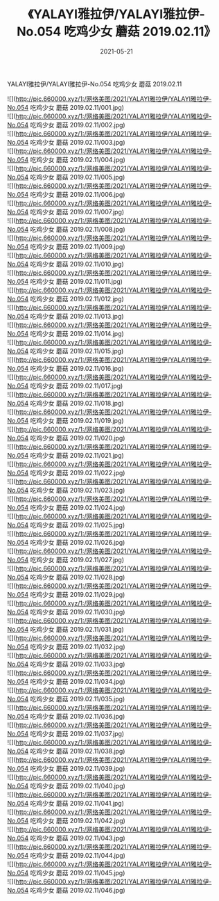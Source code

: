 ﻿---
layout: post
title:  《YALAYI雅拉伊/YALAYI雅拉伊-No.054 吃鸡少女 蘑菇 2019.02.11》
date:   2021-05-21
img: http://pic.660000.xyz/1:/网络美图/2021/YALAYI雅拉伊/YALAYI雅拉伊-No.054 吃鸡少女 蘑菇 2019.02.11/000.jpg
categories: [美女, 清纯, 唯美]
---

YALAYI雅拉伊/YALAYI雅拉伊-No.054 吃鸡少女 蘑菇 2019.02.11

 ![](http://pic.660000.xyz/1:/网络美图/2021/YALAYI雅拉伊/YALAYI雅拉伊-No.054 吃鸡少女 蘑菇 2019.02.11/001.jpg) <br>![](http://pic.660000.xyz/1:/网络美图/2021/YALAYI雅拉伊/YALAYI雅拉伊-No.054 吃鸡少女 蘑菇 2019.02.11/002.jpg) <br>![](http://pic.660000.xyz/1:/网络美图/2021/YALAYI雅拉伊/YALAYI雅拉伊-No.054 吃鸡少女 蘑菇 2019.02.11/003.jpg) <br>![](http://pic.660000.xyz/1:/网络美图/2021/YALAYI雅拉伊/YALAYI雅拉伊-No.054 吃鸡少女 蘑菇 2019.02.11/004.jpg) <br>![](http://pic.660000.xyz/1:/网络美图/2021/YALAYI雅拉伊/YALAYI雅拉伊-No.054 吃鸡少女 蘑菇 2019.02.11/005.jpg) <br>![](http://pic.660000.xyz/1:/网络美图/2021/YALAYI雅拉伊/YALAYI雅拉伊-No.054 吃鸡少女 蘑菇 2019.02.11/006.jpg) <br>![](http://pic.660000.xyz/1:/网络美图/2021/YALAYI雅拉伊/YALAYI雅拉伊-No.054 吃鸡少女 蘑菇 2019.02.11/007.jpg) <br>![](http://pic.660000.xyz/1:/网络美图/2021/YALAYI雅拉伊/YALAYI雅拉伊-No.054 吃鸡少女 蘑菇 2019.02.11/008.jpg) <br>![](http://pic.660000.xyz/1:/网络美图/2021/YALAYI雅拉伊/YALAYI雅拉伊-No.054 吃鸡少女 蘑菇 2019.02.11/009.jpg) <br>![](http://pic.660000.xyz/1:/网络美图/2021/YALAYI雅拉伊/YALAYI雅拉伊-No.054 吃鸡少女 蘑菇 2019.02.11/010.jpg) <br>![](http://pic.660000.xyz/1:/网络美图/2021/YALAYI雅拉伊/YALAYI雅拉伊-No.054 吃鸡少女 蘑菇 2019.02.11/011.jpg) <br>![](http://pic.660000.xyz/1:/网络美图/2021/YALAYI雅拉伊/YALAYI雅拉伊-No.054 吃鸡少女 蘑菇 2019.02.11/012.jpg) <br>![](http://pic.660000.xyz/1:/网络美图/2021/YALAYI雅拉伊/YALAYI雅拉伊-No.054 吃鸡少女 蘑菇 2019.02.11/013.jpg) <br>![](http://pic.660000.xyz/1:/网络美图/2021/YALAYI雅拉伊/YALAYI雅拉伊-No.054 吃鸡少女 蘑菇 2019.02.11/014.jpg) <br>![](http://pic.660000.xyz/1:/网络美图/2021/YALAYI雅拉伊/YALAYI雅拉伊-No.054 吃鸡少女 蘑菇 2019.02.11/015.jpg) <br>![](http://pic.660000.xyz/1:/网络美图/2021/YALAYI雅拉伊/YALAYI雅拉伊-No.054 吃鸡少女 蘑菇 2019.02.11/016.jpg) <br>![](http://pic.660000.xyz/1:/网络美图/2021/YALAYI雅拉伊/YALAYI雅拉伊-No.054 吃鸡少女 蘑菇 2019.02.11/017.jpg) <br>![](http://pic.660000.xyz/1:/网络美图/2021/YALAYI雅拉伊/YALAYI雅拉伊-No.054 吃鸡少女 蘑菇 2019.02.11/018.jpg) <br>![](http://pic.660000.xyz/1:/网络美图/2021/YALAYI雅拉伊/YALAYI雅拉伊-No.054 吃鸡少女 蘑菇 2019.02.11/019.jpg) <br>![](http://pic.660000.xyz/1:/网络美图/2021/YALAYI雅拉伊/YALAYI雅拉伊-No.054 吃鸡少女 蘑菇 2019.02.11/020.jpg) <br>![](http://pic.660000.xyz/1:/网络美图/2021/YALAYI雅拉伊/YALAYI雅拉伊-No.054 吃鸡少女 蘑菇 2019.02.11/021.jpg) <br>![](http://pic.660000.xyz/1:/网络美图/2021/YALAYI雅拉伊/YALAYI雅拉伊-No.054 吃鸡少女 蘑菇 2019.02.11/022.jpg) <br>![](http://pic.660000.xyz/1:/网络美图/2021/YALAYI雅拉伊/YALAYI雅拉伊-No.054 吃鸡少女 蘑菇 2019.02.11/023.jpg) <br>![](http://pic.660000.xyz/1:/网络美图/2021/YALAYI雅拉伊/YALAYI雅拉伊-No.054 吃鸡少女 蘑菇 2019.02.11/024.jpg) <br>![](http://pic.660000.xyz/1:/网络美图/2021/YALAYI雅拉伊/YALAYI雅拉伊-No.054 吃鸡少女 蘑菇 2019.02.11/025.jpg) <br>![](http://pic.660000.xyz/1:/网络美图/2021/YALAYI雅拉伊/YALAYI雅拉伊-No.054 吃鸡少女 蘑菇 2019.02.11/026.jpg) <br>![](http://pic.660000.xyz/1:/网络美图/2021/YALAYI雅拉伊/YALAYI雅拉伊-No.054 吃鸡少女 蘑菇 2019.02.11/027.jpg) <br>![](http://pic.660000.xyz/1:/网络美图/2021/YALAYI雅拉伊/YALAYI雅拉伊-No.054 吃鸡少女 蘑菇 2019.02.11/028.jpg) <br>![](http://pic.660000.xyz/1:/网络美图/2021/YALAYI雅拉伊/YALAYI雅拉伊-No.054 吃鸡少女 蘑菇 2019.02.11/029.jpg) <br>![](http://pic.660000.xyz/1:/网络美图/2021/YALAYI雅拉伊/YALAYI雅拉伊-No.054 吃鸡少女 蘑菇 2019.02.11/030.jpg) <br>![](http://pic.660000.xyz/1:/网络美图/2021/YALAYI雅拉伊/YALAYI雅拉伊-No.054 吃鸡少女 蘑菇 2019.02.11/031.jpg) <br>![](http://pic.660000.xyz/1:/网络美图/2021/YALAYI雅拉伊/YALAYI雅拉伊-No.054 吃鸡少女 蘑菇 2019.02.11/032.jpg) <br>![](http://pic.660000.xyz/1:/网络美图/2021/YALAYI雅拉伊/YALAYI雅拉伊-No.054 吃鸡少女 蘑菇 2019.02.11/033.jpg) <br>![](http://pic.660000.xyz/1:/网络美图/2021/YALAYI雅拉伊/YALAYI雅拉伊-No.054 吃鸡少女 蘑菇 2019.02.11/034.jpg) <br>![](http://pic.660000.xyz/1:/网络美图/2021/YALAYI雅拉伊/YALAYI雅拉伊-No.054 吃鸡少女 蘑菇 2019.02.11/035.jpg) <br>![](http://pic.660000.xyz/1:/网络美图/2021/YALAYI雅拉伊/YALAYI雅拉伊-No.054 吃鸡少女 蘑菇 2019.02.11/036.jpg) <br>![](http://pic.660000.xyz/1:/网络美图/2021/YALAYI雅拉伊/YALAYI雅拉伊-No.054 吃鸡少女 蘑菇 2019.02.11/037.jpg) <br>![](http://pic.660000.xyz/1:/网络美图/2021/YALAYI雅拉伊/YALAYI雅拉伊-No.054 吃鸡少女 蘑菇 2019.02.11/038.jpg) <br>![](http://pic.660000.xyz/1:/网络美图/2021/YALAYI雅拉伊/YALAYI雅拉伊-No.054 吃鸡少女 蘑菇 2019.02.11/039.jpg) <br>![](http://pic.660000.xyz/1:/网络美图/2021/YALAYI雅拉伊/YALAYI雅拉伊-No.054 吃鸡少女 蘑菇 2019.02.11/040.jpg) <br>![](http://pic.660000.xyz/1:/网络美图/2021/YALAYI雅拉伊/YALAYI雅拉伊-No.054 吃鸡少女 蘑菇 2019.02.11/041.jpg) <br>![](http://pic.660000.xyz/1:/网络美图/2021/YALAYI雅拉伊/YALAYI雅拉伊-No.054 吃鸡少女 蘑菇 2019.02.11/042.jpg) <br>![](http://pic.660000.xyz/1:/网络美图/2021/YALAYI雅拉伊/YALAYI雅拉伊-No.054 吃鸡少女 蘑菇 2019.02.11/043.jpg) <br>![](http://pic.660000.xyz/1:/网络美图/2021/YALAYI雅拉伊/YALAYI雅拉伊-No.054 吃鸡少女 蘑菇 2019.02.11/044.jpg) <br>![](http://pic.660000.xyz/1:/网络美图/2021/YALAYI雅拉伊/YALAYI雅拉伊-No.054 吃鸡少女 蘑菇 2019.02.11/045.jpg) <br>![](http://pic.660000.xyz/1:/网络美图/2021/YALAYI雅拉伊/YALAYI雅拉伊-No.054 吃鸡少女 蘑菇 2019.02.11/046.jpg) <br>